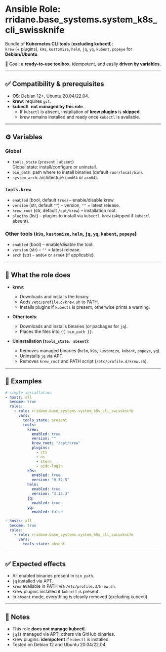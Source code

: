 # Ansible Role: rridane.base_systems.system_k8s_cli_swissknife

Bundle of **Kubernetes CLI tools** (**excluding kubectl**):  
`krew` (+ plugins), `k9s`, `kustomize`, `helm`, `jq`, `yq`, `kubent`, `popeye` for **Debian/Ubuntu**.

🎯 Goal: a **ready-to-use toolbox**, idempotent, and easily **driven by variables**.

---

## ✅ Compatibility & prerequisites

- **OS**: Debian 12+, Ubuntu 20.04/22.04.
- **krew**: requires `git`.
- **kubectl**: **not managed by this role**.
  - If `kubectl` is absent, installation of **krew plugins** is **skipped**.
  - krew remains installed and ready once `kubectl` is available.

---

## ⚙️ Variables

### Global

- `tools_state` (`present` | `absent`)  
  Global state: install/configure or uninstall.
- `bin_path`: path where to install binaries (default `/usr/local/bin`).
- `system_arch`: architecture (`amd64` or `arm64`).

### `tools.krew`

- `enabled` (bool, default `true`) – enable/disable krew.
- `version` (str, default `""`) – version, `""` = latest release.
- `krew_root` (str, default `/opt/krew`) – installation root.
- `plugins` (list) – plugins to install via `kubectl krew` (skipped if `kubectl` absent).

### Other tools (`k9s`, `kustomize`, `helm`, `jq`, `yq`, `kubent`, `popeye`)

- `enabled` (bool) – enable/disable the tool.
- `version` (str) – `""` = latest release.
- `arch` (str) – `amd64` or `arm64` (if applicable).

---

## 🧩 What the role does

- **krew**:
  - Downloads and installs the binary.
  - Adds `/etc/profile.d/krew.sh` to PATH.
  - Installs plugins if `kubectl` is present, otherwise prints a warning.

- **Other tools**:
  - Downloads and installs binaries (or packages for `jq`).
  - Places the files into `{{ bin_path }}`.

- **Uninstallation (`tools_state: absent`)**:
  - Removes managed binaries (`helm`, `k9s`, `kustomize`, `kubent`, `popeye`, `yq`).
  - Uninstalls `jq` via APT.
  - Removes `krew_root` and PATH script (`/etc/profile.d/krew.sh`).

---

## 🚀 Examples

```yaml
# simple installation
- hosts: all
  become: true
  roles:
    - role: rridane.base_systems.system_k8s_cli_swissknife
      vars:
        tools_state: present
        tools:
          krew:
            enabled: true
            version: ""
            krew_root: "/opt/krew"
            plugins:
              - ctx
              - ns
              - stern
              - oidc-login
          k9s:
            enabled: true
            version: "0.32.5"
          helm:
            enabled: true
            version: "3.13.3"
          jq:
            enabled: true
          yq:
            enabled: false
```

```yaml
- hosts: all
  become: true
  roles:
    - role: rridane.base_systems.system_k8s_cli_swissknife
      vars:
        tools_state: absent
```

---

## ✅ Expected effects

- All enabled binaries present in `bin_path`.
- `jq` installed via APT.
- `krew` available in PATH via `/etc/profile.d/krew.sh`.
- krew plugins installed if `kubectl` is present.
- In `absent` mode, everything is cleanly removed (excluding kubectl).

---

## 📝 Notes

- This role **does not manage kubectl**.
- `jq` is managed via APT, others via GitHub binaries.
- krew plugins: **idempotent** if `kubectl` is installed.
- Tested on Debian 12 and Ubuntu 20.04/22.04.
